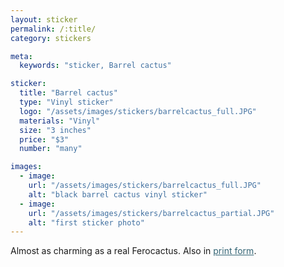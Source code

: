 ```yaml
---
layout: sticker
permalink: /:title/
category: stickers

meta:
  keywords: "sticker, Barrel cactus"

sticker:
  title: "Barrel cactus"
  type: "Vinyl sticker"
  logo: "/assets/images/stickers/barrelcactus_full.JPG"
  materials: "Vinyl"
  size: "3 inches"
  price: "$3"
  number: "many"

images:
  - image:
    url: "/assets/images/stickers/barrelcactus_full.JPG"
    alt: "black barrel cactus vinyl sticker"
  - image:
    url: "/assets/images/stickers/barrelcactus_partial.JPG"
    alt: "first sticker photo"
---
```

<p>Almost as charming as a real Ferocactus. Also in <a href = "https://an-bui.github.io/shop/barrelcactus/" style = "color:#346575;">print form</a>.</p>
